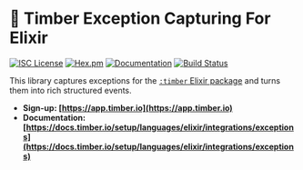 # 🌲 Timber Exception Capturing For Elixir

[![ISC License](https://img.shields.io/badge/license-ISC-ff69b4.svg)](LICENSE.md)
[![Hex.pm](https://img.shields.io/hexpm/v/timber_exceptions.svg?maxAge=18000=plastic)](https://hex.pm/packages/timber_exceptions)
[![Documentation](https://img.shields.io/badge/hexdocs-latest-blue.svg)](https://hexdocs.pm/timber_plug/index.html)
[![Build Status](https://travis-ci.org/timberio/timber-elixir-exceptions.svg?branch=master)](https://travis-ci.org/timberio/timber-elixir-exceptions)

This library captures exceptions for the [`:timber` Elixir package](https://github.com/timberio/timber-elixir) and turns them into rich structured events.

* **Sign-up: [https://app.timber.io](https://app.timber.io)**
* **Documentation: [https://docs.timber.io/setup/languages/elixir/integrations/exceptions](https://docs.timber.io/setup/languages/elixir/integrations/exceptions)**
